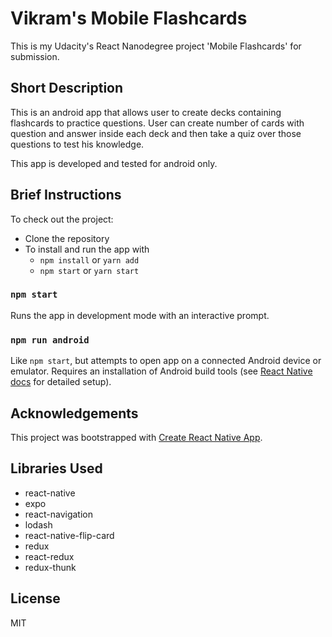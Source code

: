# Vikram's Mobile Flashcards

This is my Udacity's React Nanodegree project 'Mobile Flashcards' for submission. 


## Short Description

This is an android app that allows user to create decks containing flashcards to practice questions. User can create number of cards with question and answer inside each deck and then take a quiz over those questions to test his knowledge.

This app is developed and tested for android only.


## Brief Instructions
To check out the project:

* Clone the repository
* To install and run the app with 
    - `npm install` or `yarn add`
    - `npm start` or `yarn start`

### `npm start`
Runs the app in development mode with an interactive prompt.


### `npm run android`
Like `npm start`, but attempts to open app on a connected Android device or emulator. Requires an installation of Android build tools (see [React Native docs](https://facebook.github.io/react-native/docs/getting-started.html) for detailed setup).


## Acknowledgements
This project was bootstrapped with [Create React Native App](https://github.com/react-community/create-react-native-app).


## Libraries Used
* react-native
* expo
* react-navigation
* lodash
* react-native-flip-card
* redux
* react-redux
* redux-thunk


## License
MIT